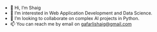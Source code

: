 - 👋 Hi, I’m Shaig
- 👀 I’m interested in Web Application Development and Data Science.
- 💞️ I’m looking to collaborate on complex AI projects in Python.
- 📫 You can reach me by email on gafarlishaig@gmail.com

<!---
GShaig/GShaig is a ✨ special ✨ repository because its `README.md` (this file) appears on your GitHub profile.
You can click the Preview link to take a look at your changes.
--->
